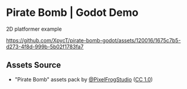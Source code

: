 # Pirate Bomb | Godot Demo

2D platformer example


https://github.com/XpycT/pirate-bomb-godot/assets/120016/1675c7b5-d273-4f8d-999b-5b02f1783fa7


## Assets Source

* "Pirate Bomb" assets pack by [@PixelFrogStudio](https://pixelfrog-assets.itch.io/) ([CC 1.0](https://creativecommons.org/publicdomain/zero/1.0/))
